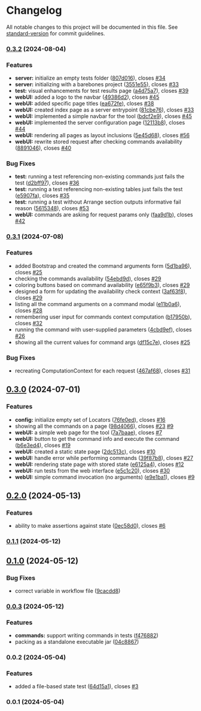 # Changelog

All notable changes to this project will be documented in this file. See [standard-version](https://github.com/conventional-changelog/standard-version) for commit guidelines.

### [0.3.2](https://github.com/Decision-Driven-Development/logic-checker/compare/v0.3.1...v0.3.2) (2024-08-04)


### Features

* **server:** initialize an empty tests folder ([807d016](https://github.com/Decision-Driven-Development/logic-checker/commit/807d016394ae3e3b54b833bc0c13822be14d98f0)), closes [#34](https://github.com/Decision-Driven-Development/logic-checker/issues/34)
* **server:** initializing with a barebones project ([3551e55](https://github.com/Decision-Driven-Development/logic-checker/commit/3551e55022b420a9e545ae2875e16bae45885e0e)), closes [#33](https://github.com/Decision-Driven-Development/logic-checker/issues/33)
* **test:** visual enhancements for test results page ([a4d75a7](https://github.com/Decision-Driven-Development/logic-checker/commit/a4d75a77d2db54b624a74d7dea686ff126defe09)), closes [#39](https://github.com/Decision-Driven-Development/logic-checker/issues/39)
* **webUI:** added a logo to the navbar ([49386d2](https://github.com/Decision-Driven-Development/logic-checker/commit/49386d2897c86f8e82741be8590e7b7d95ad4c8c)), closes [#45](https://github.com/Decision-Driven-Development/logic-checker/issues/45)
* **webUI:** added specific page titles ([ea672fe](https://github.com/Decision-Driven-Development/logic-checker/commit/ea672fe16dca8c241bacbaf5eb23d8cebb32e8db)), closes [#38](https://github.com/Decision-Driven-Development/logic-checker/issues/38)
* **webUI:** created index page as a server entrypoint ([81cbe76](https://github.com/Decision-Driven-Development/logic-checker/commit/81cbe76b90579f5f889d0571d85f7eb8abfe910e)), closes [#33](https://github.com/Decision-Driven-Development/logic-checker/issues/33)
* **webUI:** implemented a simple navbar for the tool ([bdcf2e9](https://github.com/Decision-Driven-Development/logic-checker/commit/bdcf2e9d0550b7c5a4e7f0a6f15a5c16a9ff71b2)), closes [#45](https://github.com/Decision-Driven-Development/logic-checker/issues/45)
* **webUI:** implemented the server configuration page ([12113b8](https://github.com/Decision-Driven-Development/logic-checker/commit/12113b82a385f00db69527ee0ebbce09b4049ea9)), closes [#44](https://github.com/Decision-Driven-Development/logic-checker/issues/44)
* **webUI:** rendering all pages as layout inclusions ([5e45d68](https://github.com/Decision-Driven-Development/logic-checker/commit/5e45d68cdf0c017927d8969845546aa15ff2b77e)), closes [#56](https://github.com/Decision-Driven-Development/logic-checker/issues/56)
* **webUI:** rewrite stored request after checking commands availability ([8891046](https://github.com/Decision-Driven-Development/logic-checker/commit/8891046e4110a9a062f6f0aea6062e21e442e237)), closes [#40](https://github.com/Decision-Driven-Development/logic-checker/issues/40)


### Bug Fixes

* **test:** running a test referencing non-existing commands just fails the test ([d2bff97](https://github.com/Decision-Driven-Development/logic-checker/commit/d2bff972a9a20aed072a91ff7e84cfa77db5a175)), closes [#36](https://github.com/Decision-Driven-Development/logic-checker/issues/36)
* **test:** running a test referencing non-existing tables just fails the test ([e5907fa](https://github.com/Decision-Driven-Development/logic-checker/commit/e5907fa937ffd06ee03feb133c6d5c7e75e5fe43)), closes [#35](https://github.com/Decision-Driven-Development/logic-checker/issues/35)
* **test:** running a test without Arrange section outputs informative fail reason ([5615348](https://github.com/Decision-Driven-Development/logic-checker/commit/56153486c9f05419fda28191f6a08ef58ad5e905)), closes [#53](https://github.com/Decision-Driven-Development/logic-checker/issues/53)
* **webUI:** commands are asking for request params only ([faa9d1b](https://github.com/Decision-Driven-Development/logic-checker/commit/faa9d1b52555145eb3dff636e7bf737c61fb473b)), closes [#42](https://github.com/Decision-Driven-Development/logic-checker/issues/42)

### [0.3.1](https://github.com/Decision-Driven-Development/logic-checker/compare/v0.3.0...v0.3.1) (2024-07-08)


### Features

* added Bootstrap and created the command arguments form ([5d1ba96](https://github.com/Decision-Driven-Development/logic-checker/commit/5d1ba96dbb0c41663a7a3cf7c1bc8122f52ecdba)), closes [#25](https://github.com/Decision-Driven-Development/logic-checker/issues/25)
* checking the commands availability ([54ebd9d](https://github.com/Decision-Driven-Development/logic-checker/commit/54ebd9da5d64100fbc76be11e5fe1a22f57400df)), closes [#29](https://github.com/Decision-Driven-Development/logic-checker/issues/29)
* coloring buttons based on command availability ([e65f9b3](https://github.com/Decision-Driven-Development/logic-checker/commit/e65f9b33fd598e0fd2d2ae6b74f7343c7d0985ae)), closes [#29](https://github.com/Decision-Driven-Development/logic-checker/issues/29)
* designed a form for updating the availability check context ([3af63f8](https://github.com/Decision-Driven-Development/logic-checker/commit/3af63f8b772641744c041b46dc92c0bb019225b6)), closes [#29](https://github.com/Decision-Driven-Development/logic-checker/issues/29)
* listing all the command arguments on a command modal ([e11b0a6](https://github.com/Decision-Driven-Development/logic-checker/commit/e11b0a68c62f084486f5531465efdddac1d654e5)), closes [#28](https://github.com/Decision-Driven-Development/logic-checker/issues/28)
* remembering user input for commands context computation ([b17950b](https://github.com/Decision-Driven-Development/logic-checker/commit/b17950beaec8782f96653693b90d28c42422f058)), closes [#32](https://github.com/Decision-Driven-Development/logic-checker/issues/32)
* running the command with user-supplied parameters ([4cbd9ef](https://github.com/Decision-Driven-Development/logic-checker/commit/4cbd9efb5c77902d7653bea5d62c59c0022c7a28)), closes [#26](https://github.com/Decision-Driven-Development/logic-checker/issues/26)
* showing all the current values for command args ([df15c7e](https://github.com/Decision-Driven-Development/logic-checker/commit/df15c7e0fcf8daa8d48a7739f59515dbc8fb5c58)), closes [#25](https://github.com/Decision-Driven-Development/logic-checker/issues/25)


### Bug Fixes

* recreating ComputationContext for each request ([467af68](https://github.com/Decision-Driven-Development/logic-checker/commit/467af68a38e221db6a9686243ba0289d29175ae5)), closes [#31](https://github.com/Decision-Driven-Development/logic-checker/issues/31)

## [0.3.0](https://github.com/Decision-Driven-Development/logic-checker/compare/v0.2.0...v0.3.0) (2024-07-01)


### Features

* **config:** initialize empty set of Locators ([76fe0ed](https://github.com/Decision-Driven-Development/logic-checker/commit/76fe0ed6c3dfd300535daf560e07654310e24ac6)), closes [#16](https://github.com/Decision-Driven-Development/logic-checker/issues/16)
* showing all the commands on a page ([98d4066](https://github.com/Decision-Driven-Development/logic-checker/commit/98d406625a380c93644d55d8d105564651141922)), closes [#23](https://github.com/Decision-Driven-Development/logic-checker/issues/23) [#9](https://github.com/Decision-Driven-Development/logic-checker/issues/9)
* **webUI:** a simple web page for the tool ([7a7baae](https://github.com/Decision-Driven-Development/logic-checker/commit/7a7baaeb585639fa44d8580f6ee2ed65bfe94384)), closes [#7](https://github.com/Decision-Driven-Development/logic-checker/issues/7)
* **webUI:** button to get the command info and execute the command ([b6e3ed4](https://github.com/Decision-Driven-Development/logic-checker/commit/b6e3ed463cedd9b40d147cd750ec9857458da9c9)), closes [#19](https://github.com/Decision-Driven-Development/logic-checker/issues/19)
* **webUI:** created a static state page ([2dc513c](https://github.com/Decision-Driven-Development/logic-checker/commit/2dc513cc71bf2de2e704408117d19951b9132676)), closes [#10](https://github.com/Decision-Driven-Development/logic-checker/issues/10)
* **webUI:** handle error while performing commands ([39f87b8](https://github.com/Decision-Driven-Development/logic-checker/commit/39f87b8c688ebc7280e4bb95a40044305bd9a763)), closes [#27](https://github.com/Decision-Driven-Development/logic-checker/issues/27)
* **webUI:** rendering state page with stored state ([e6125a4](https://github.com/Decision-Driven-Development/logic-checker/commit/e6125a4cbba4c87ab206d5e40289b0856b66e469)), closes [#12](https://github.com/Decision-Driven-Development/logic-checker/issues/12)
* **webUI:** run tests from the web interface ([e5c1c20](https://github.com/Decision-Driven-Development/logic-checker/commit/e5c1c20ff590dae1d9d9c36684f713391f2333a4)), closes [#30](https://github.com/Decision-Driven-Development/logic-checker/issues/30)
* **webUI:** simple command invocation (no arguments) ([e9e1ba1](https://github.com/Decision-Driven-Development/logic-checker/commit/e9e1ba166a4b99776ab4a3e25011c7479d56ad02)), closes [#9](https://github.com/Decision-Driven-Development/logic-checker/issues/9)

## [0.2.0](https://github.com/Decision-Driven-Development/logic-checker/compare/v0.1.1...v0.2.0) (2024-05-13)


### Features

* ability to make assertions against state ([0ec58d0](https://github.com/Decision-Driven-Development/logic-checker/commit/0ec58d0d82be55fa1f6bb8b9537868378f0142d9)), closes [#6](https://github.com/Decision-Driven-Development/logic-checker/issues/6)

### [0.1.1](https://github.com/Decision-Driven-Development/logic-checker/compare/v0.1.0...v0.1.1) (2024-05-12)

## [0.1.0](https://github.com/Decision-Driven-Development/logic-checker/compare/v0.0.3...v0.1.0) (2024-05-12)


### Bug Fixes

* correct variable in workflow file ([9cacdd8](https://github.com/Decision-Driven-Development/logic-checker/commit/9cacdd8bba4b928d6c1ffbcf77945ccf73fc765e))

### [0.0.3](https://github.com/Decision-Driven-Development/logic-checker/compare/v0.0.2...v0.0.3) (2024-05-12)


### Features

* **commands:** support writing commands in tests ([f476882](https://github.com/Decision-Driven-Development/logic-checker/commit/f476882c77699bd6a466bf3c12e7367ebcaca131))
* packing as a standalone executable jar ([04c8867](https://github.com/Decision-Driven-Development/logic-checker/commit/04c886727d3c2732603d25d3753270777a3009dc))

### 0.0.2 (2024-05-04)


### Features

* added a file-based state test ([64d15a1](https://github.com/Decision-Driven-Development/logic-checker/commit/64d15a1b6dbc3e5ebaed1baba67936e97fc76ab0)), closes [#3](https://github.com/Decision-Driven-Development/logic-checker/issues/3)

### 0.0.1 (2024-05-04)

